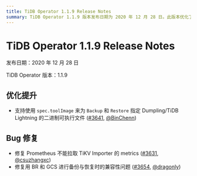 ```yaml
---
title: TiDB Operator 1.1.9 Release Notes
summary: TiDB Operator 1.1.9 版本发布日期为 2020 年 12 月 28 日。此版本优化了支持使用 `spec.toolImage` 来为 `Backup` 和 `Restore` 指定 Dumpling/TiDB Lightning 的二进制可执行文件。同时修复了 Prometheus 不能拉取 TiKV Importer 的 metrics 以及用 BR 和 GCS 进行备份与恢复时的兼容性问题。
---
```


# TiDB Operator 1.1.9 Release Notes

发布日期：2020 年 12 月 28 日

TiDB Operator 版本：1.1.9

## 优化提升

- 支持使用 `spec.toolImage` 来为 `Backup` 和 `Restore` 指定 Dumpling/TiDB Lightning 的二进制可执行文件 ([#3641](https://github.com/pingcap/tidb-operator/pull/3641), [@BinChenn](https://github.com/BinChenn))

## Bug 修复

- 修复 Prometheus 不能拉取 TiKV Importer 的 metrics ([#3631](https://github.com/pingcap/tidb-operator/pull/3631), [@csuzhangxc](https://github.com/csuzhangxc))
- 修复用 BR 和 GCS 进行备份与恢复时的兼容性问题 ([#3654](https://github.com/pingcap/tidb-operator/pull/3654), [@dragonly](https://github.com/dragonly))
